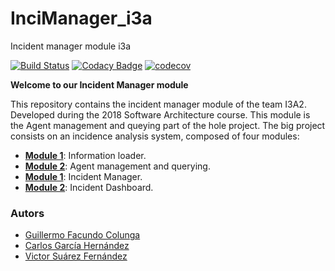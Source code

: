 # InciManager_i3a
Incident manager module i3a

[![Build Status](https://travis-ci.org/Arquisoft/Agents_i3a.svg?branch=master)](https://travis-ci.org/Arquisoft/Agents_i3a)
[![Codacy Badge](https://api.codacy.com/project/badge/Grade/0a5332a696ea4b06aa9f43a39f3f21f0)](https://www.codacy.com/app/jelabra/Agents_i3a?utm_source=github.com&amp;utm_medium=referral&amp;utm_content=Arquisoft/agents_i3a&amp;utm_campaign=Badge_Grade)
[![codecov](https://codecov.io/gh/Arquisoft/Agents_i3a/branch/master/graph/badge.svg)](https://codecov.io/gh/Arquisoft/Agents_i3a)

**Welcome to our Incident Manager module**
 
This repository contains the incident manager module of the team I3A2. Developed during the 2018 Software Architecture course. This module is the Agent management and queying part of the hole project. The big project consists on an incidence analysis system, composed of four modules:
 
- **[Module 1](https://github.com/Arquisoft/Loader_i3a)**: Information loader.
- **[Module 2](https://github.com/Arquisoft/Agents_i3a)**: Agent management and querying.
- **[Module 1](https://github.com/Arquisoft/InciManager_i3a)**: Incident Manager.
- **[Module 2](https://github.com/Arquisoft/InciDashboard_i3a)**: Incident Dashboard.

### Autors
- [Guillermo Facundo Colunga](https://github.com/thewilly)
- [Carlos García Hernández](https://github.com/CarlosGarciaHdez)
- [Victor Suárez Fernández](https://github.com/ByBordex)
